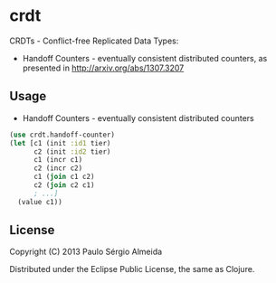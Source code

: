 # crdt

CRDTs - Conflict-free Replicated Data Types:
  - Handoff Counters - eventually consistent distributed counters, as
    presented in http://arxiv.org/abs/1307.3207


## Usage

- Handoff Counters - eventually consistent distributed counters

```Clojure
(use crdt.handoff-counter)
(let [c1 (init :id1 tier)
      c2 (init :id2 tier)
      c1 (incr c1)
      c2 (incr c2)
      c1 (join c1 c2)
      c2 (join c2 c1)
      ; ...]
  (value c1))
```

## License

Copyright (C) 2013 Paulo Sérgio Almeida

Distributed under the Eclipse Public License, the same as Clojure.

